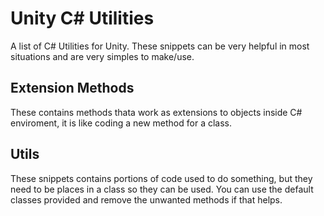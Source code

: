 # Unity C# Utilities
A list of C# Utilities for Unity. These snippets can be very helpful in most situations and are very simples to make/use.

## Extension Methods
These contains methods thata work as extensions to objects inside C# enviroment, it is like coding a new method for a class.

## Utils
These snippets contains portions of code used to do something, but they need to be places in a class so they can be used. You can use the default classes provided and remove the unwanted methods if that helps.
